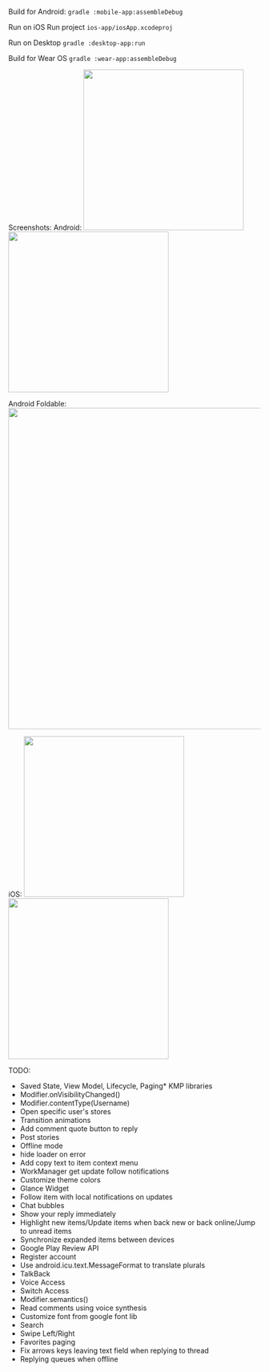 Build for Android:
`gradle :mobile-app:assembleDebug`

Run on iOS
Run project `ios-app/iosApp.xcodeproj`

Run on Desktop
`gradle :desktop-app:run`

Build for Wear OS
`gradle :wear-app:assembleDebug`

Screenshots:
Android:
<img src="https://github.com/user-attachments/assets/0e37409a-65e2-44d9-8367-fb3c0e108cf3" width="320"/>
<img src="https://github.com/user-attachments/assets/6532598b-65e4-4c20-b97b-fe2876b34395" width="320"/>

Android Foldable:
<img src="https://github.com/user-attachments/assets/9aa6c92a-28ce-4775-8e39-cfd9d3fd3277" width="640"/>

iOS:
<img src="https://github.com/user-attachments/assets/8e65715d-f8e8-4d8f-811f-40f0fcb7c39f" width="320"/>
<img src="https://github.com/user-attachments/assets/a74416fc-df62-458b-b259-878056d08820" width="320"/>

TODO:
 + Saved State, View Model, Lifecycle, Paging* KMP libraries
 + Modifier.onVisibilityChanged()
 + Modifier.contentType(Username)
 + Open specific user's stores
 + Transition animations
 + Add comment quote button to reply
 + Post stories
 + Offline mode
 + hide loader on error
 + Add copy text to item context menu
 + WorkManager get update follow notifications
 + Customize theme colors
 + Glance Widget
 + Follow item with local notifications on updates
 + Chat bubbles
 + Show your reply immediately
 + Highlight new items/Update items when back new or back online/Jump to unread items
 + Synchronize expanded items between devices
 + Google Play Review API
 + Register account
 + Use android.icu.text.MessageFormat to translate plurals
 + TalkBack
 + Voice Access
 + Switch Access
 + Modifier.semantics()
 + Read comments using voice synthesis
 + Customize font from google font lib
 + Search
 + Swipe Left/Right
 + Favorites paging
 + Fix arrows keys leaving text field when replying to thread
 + Replying queues when offline
